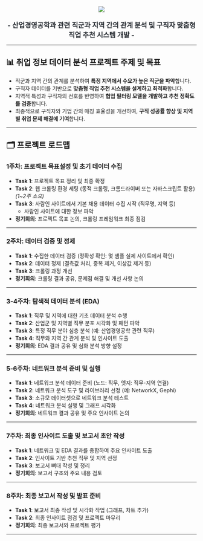 <div align="center">
  <img src="https://capsule-render.vercel.app/api?type=waving&color=0:02499a,100:fcaf15&height=120&text=취업%20사이트%20분석&animation=fadeIn&fontColor=000000&fontSize=40" />
</div>

<div style="text-align: center; font-size: 18px; font-weight: bold; color: #282d33; margin-top: 20px;">
  - 산업경영공학과 관련 직군과 지역 간의 관계 분석 및 구직자 맞춤형 직업 추천 시스템 개발 -
</div>

---

## 📊 취업 정보 데이터 분석 프로젝트 주제 및 목표
- 직군과 지역 간의 관계를 분석하여 **특정 지역에서 수요가 높은 직군을 파악**합니다.
- 구직자 데이터를 기반으로 **맞춤형 직업 추천 시스템을 설계하고 최적화**합니다.
- 지역적 특성과 구직자의 선호를 반영하여 **협업 필터링 모델을 개발하고 추천 정확도를 검증**합니다.
- 최종적으로 구직자와 기업 간의 매칭 효율성을 개선하여, **구직 성공률 향상 및 지역별 취업 문제 해결에 기여**합니다.

---

## 🗂️ 프로젝트 로드맵

### 1주차: 프로젝트 목표설정 및 초기 데이터 수집
- **Task 1**: 프로젝트 목표 정리 및 최종 확정
- **Task 2**: 웹 크롤링 환경 세팅 (동적 크롤링, 크롬드라이버 또는 자바스크립트 활용) _(1~2주 소요)_
- **Task 3**: 사람인 사이트에서 기본 채용 데이터 수집 시작 (직무명, 지역 등)  
    - 사람인 사이트에 대한 정보 파악  
- **정기회의**: 프로젝트 목표 논의, 크롤링 프레임워크 최종 점검  

---

### 2주차: 데이터 검증 및 정제
- **Task 1**: 수집한 데이터 검증 (정확성 확인: 몇 샘플 실제 사이트에서 확인)
- **Task 2**: 데이터 정제 (결측값 처리, 중복 제거, 이상값 제거 등)
- **Task 3**: 크롤링 과정 개선
- **정기회의**: 크롤링 결과 공유, 문제점 해결 및 개선 사항 논의  

---

### 3-4주차: 탐색적 데이터 분석 (EDA)
- **Task 1**: 직무 및 지역에 대한 기초 데이터 분석 수행
- **Task 2**: 산업군 및 지역별 직무 분포 시각화 및 패턴 파악
- **Task 3**: 특정 직무 분야 심층 분석 (예: 산업경영공학 관련 직무)
- **Task 4**: 직무와 지역 간 관계 분석 및 인사이트 도출
- **정기회의**: EDA 결과 공유 및 심화 분석 방향 설정  

---

### 5-6주차: 네트워크 분석 준비 및 실행
- **Task 1**: 네트워크 분석 데이터 준비 (노드: 직무, 엣지: 직무-지역 연결)
- **Task 2**: 네트워크 분석 도구 및 라이브러리 선정 (예: NetworkX, Gephi)
- **Task 3**: 소규모 데이터셋으로 네트워크 분석 테스트
- **Task 4**: 네트워크 분석 실행 및 그래프 시각화
- **정기회의**: 네트워크 결과 공유 및 주요 인사이트 논의  

---

### 7주차: 최종 인사이트 도출 및 보고서 초안 작성
- **Task 1**: 네트워크 및 EDA 결과를 종합하여 주요 인사이트 도출
- **Task 2**: 인사이트 기반 추천 직무 및 지역 선정
- **Task 3**: 보고서 뼈대 작성 및 정리
- **정기회의**: 보고서 구조와 주요 내용 검토  

---

### 8주차: 최종 보고서 작성 및 발표 준비
- **Task 1**: 보고서 최종 작성 및 시각화 작업 (그래프, 차트 추가)
- **Task 2**: 최종 인사이트 점검 및 프로젝트 마무리
- **정기회의**: 최종 보고서와 프로젝트 평가  

---

